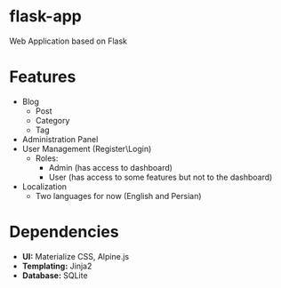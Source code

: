 # flask-app
Web Application based on Flask

# Features
- Blog
    - Post
    - Category
    - Tag
- Administration Panel
- User Management (Register\Login)
    - Roles:
        - Admin (has access to dashboard)
        - User (has access to some features but not to the dashboard)
- Localization
    - Two languages for now (English and Persian)

# Dependencies
- **UI:** Materialize CSS, Alpine.js
- **Templating:** Jinja2
- **Database:** SQLite